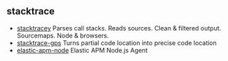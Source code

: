 ## stacktrace

- [stacktracey](https://github.com/xpl/stacktracey) Parses call stacks. Reads sources. Clean & filtered output. Sourcemaps. Node & browsers.
- [stacktrace-gps](https://github.com/stacktracejs/stacktrace-gps) Turns partial code location into precise code location
- [elastic-apm-node](https://github.com/elastic/apm-agent-nodejs) Elastic APM Node.js Agent